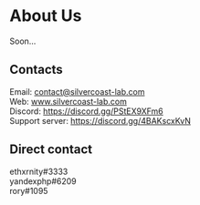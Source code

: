 
  
# About Us
  
Soon...
  
## Contacts

Email: contact@silvercoast-lab.com <br>
Web: www.silvercoast-lab.com <br>
Discord: https://discord.gg/PStEX9XFm6 <br>
Support server: https://discord.gg/4BAKscxKvN

## Direct contact 

ethxrnity#3333 <br> 
yandexphp#6209 <br>
rory#1095


  
